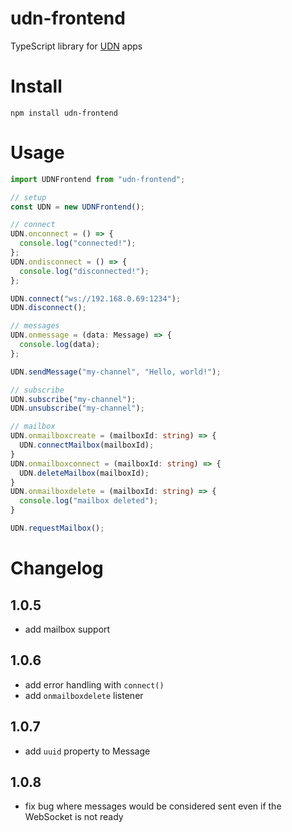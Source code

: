 # udn-frontend

TypeScript library for [UDN](https://github.com/marlon-erler/universal-decentralized-network) apps

# Install

`npm install udn-frontend`

# Usage

```TypeScript
import UDNFrontend from "udn-frontend";

// setup
const UDN = new UDNFrontend();

// connect
UDN.onconnect = () => {
  console.log("connected!");
};
UDN.ondisconnect = () => {
  console.log("disconnected!");
};

UDN.connect("ws://192.168.0.69:1234");
UDN.disconnect();

// messages
UDN.onmessage = (data: Message) => {
  console.log(data);
};

UDN.sendMessage("my-channel", "Hello, world!");

// subscribe
UDN.subscribe("my-channel");
UDN.unsubscribe("my-channel");

// mailbox
UDN.onmailboxcreate = (mailboxId: string) => {
  UDN.connectMailbox(mailboxId);
}
UDN.onmailboxconnect = (mailboxId: string) => {
  UDN.deleteMailbox(mailboxId);
}
UDN.onmailboxdelete = (mailboxId: string) => {
  console.log("mailbox deleted");
}

UDN.requestMailbox();
```

# Changelog

## 1.0.5

- add mailbox support

## 1.0.6

- add error handling with `connect()`
- add `onmailboxdelete` listener

## 1.0.7

- add `uuid` property to Message

## 1.0.8

- fix bug where messages would be considered sent even if the WebSocket is not ready